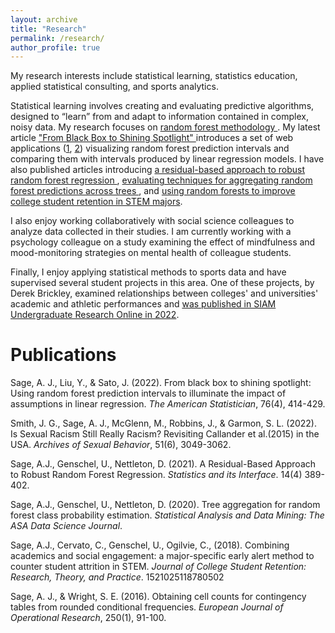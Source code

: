 ```yaml
---
layout: archive
title: "Research"
permalink: /research/
author_profile: true
---
```



My research interests include statistical learning, statistics education, applied statistical consulting, and sports analytics. 

Statistical learning involves creating and evaluating predictive algorithms, designed to “learn” from and adapt to information contained in complex, noisy data. My research focuses on <a href="https://www.stat.berkeley.edu/~breiman/RandomForests/cc_home.htm"> random forest methodology </a>. My latest article <a href="https://www.tandfonline.com/doi/abs/10.1080/00031305.2022.2107568"> "From Black Box to Shining Spotlight" </a> introduces a set of web applications (<a href="https://predictive-visualizations.shinyapps.io/Prediction_Intervals_Simulation/">1</a>, <a href="https://predictive-visualizations.shinyapps.io/Prediction_Intervals_Real_Data/">2</a>) visualizing random forest prediction intervals and comparing them with intervals produced by linear regression models. I have also published articles introducing <a href="https://www.intlpress.com/site/pub/pages/journals/items/sii/content/vols/0014/0004/a003/"> a residual-based approach to robust random forest regression </a>, <a href="https://onlinelibrary.wiley.com/doi/abs/10.1002/sam.11446"> evaluating techniques for aggregating random forest predictions across trees </a>, and <a href="https://journals.sagepub.com/doi/abs/10.1177/1521025118780502"> using random forests to improve college student retention in STEM majors</a>.  

I also enjoy working collaboratively with social science colleagues to analyze data collected in their studies. I am currently working with a psychology colleague on a study examining the effect of mindfulness and mood-monitoring strategies on mental health of colleague students. 

Finally, I enjoy applying statistical methods to sports data and have supervised several student projects in this area. One of these projects, by Derek Brickley, examined relationships between colleges' and universities' academic and athletic performances and <a href="https://www.siam.org/Portals/0/Publications/SIURO/Vol15/S149121.pdf?ver=2022-11-23-135316-360"> was published in SIAM Undergraduate Research Online in 2022</a>.


# Publications

Sage, A. J., Liu, Y., & Sato, J. (2022). From black box to shining spotlight: Using random forest prediction intervals to illuminate the impact of assumptions in linear regression. *The American Statistician*, 76(4), 414-429.

Smith, J. G., Sage, A. J., McGlenn, M., Robbins, J., & Garmon, S. L. (2022). Is Sexual Racism Still Really Racism? Revisiting Callander et al.(2015) in the USA. *Archives of Sexual Behavior*, 51(6), 3049-3062.

Sage, A.J., Genschel, U., Nettleton, D. (2021). A Residual-Based Approach to Robust Random Forest Regression. *Statistics and its Interface*. 14(4) 389-402. 

Sage, A.J., Genschel, U., Nettleton, D. (2020). Tree aggregation for random forest class probability estimation. *Statistical Analysis and Data Mining: The ASA Data Science Journal*. 

Sage, A.J., Cervato, C., Genschel, U., Ogilvie, C., (2018). Combining academics and social engagement: a major-specific early alert method to counter student attrition in STEM. *Journal of College Student Retention: Research, Theory, and Practice*. 1521025118780502

Sage, A. J., & Wright, S. E. (2016). Obtaining cell counts for contingency tables from rounded conditional frequencies. *European Journal of Operational Research*, 250(1), 91-100.
